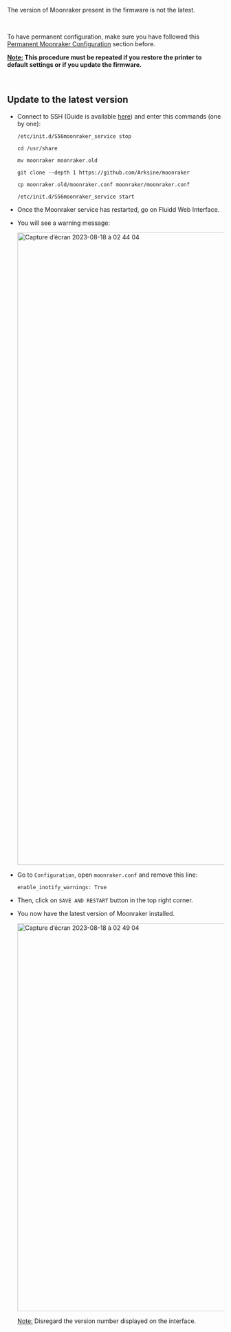 The version of Moonraker present in the firmware is not the latest.

<br />

To have permanent configuration, make sure you have followed this [Permanent Moonraker Configuration](https://github.com/Guilouz/Creality-K1-and-K1-Max/wiki/Permanent-Moonraker-Configuration) section before.

**<u>Note:</u> This procedure must be repeated if you restore the printer to default settings or if you update the firmware.**

<br />

## Update to the latest version

- Connect to SSH (Guide is available [here](https://github.com/Guilouz/Creality-K1-and-K1-Max/wiki/SSH-Connection)) and enter this commands (one by one):

  ```
  /etc/init.d/S56moonraker_service stop
  ```

  ```
  cd /usr/share
  ```

  ```
  mv moonraker moonraker.old
  ```

  ```
  git clone --depth 1 https://github.com/Arksine/moonraker
  ```

  ```
  cp moonraker.old/moonraker.conf moonraker/moonraker.conf
  ```

  ```
  /etc/init.d/S56moonraker_service start
  ```

- Once the Moonraker service has restarted, go on Fluidd Web Interface.

- You will see a warning message:
  
  <img width="1467" alt="Capture d’écran 2023-08-18 à 02 44 04" src="https://github.com/Guilouz/Creality-K1-and-K1-Max/assets/12702322/95d3934b-ef70-4ac5-a4f2-b944c29665d1">

- Go to `Configuration`, open `moonraker.conf` and remove this line:

  ```
  enable_inotify_warnings: True
  ```

- Then, click on `SAVE AND RESTART` button in the top right corner.

- You now have the latest version of Moonraker installed.

  <img width="900" alt="Capture d’écran 2023-08-18 à 02 49 04" src="https://github.com/Guilouz/Creality-K1-and-K1-Max/assets/12702322/cba404f4-a3d0-4c60-85e5-b2b92d71847a">

  <u>Note:</u> Disregard the version number displayed on the interface.


<br />